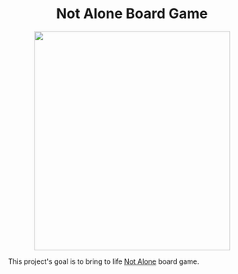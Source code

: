 <center> <h1>Not Alone Board Game</h1> </center>

<p align="center">
  <img width="399" height="445" src="https://cf.geekdo-images.com/opengraph_left/img/Drj9OBhTZQBVFEUGo647-jZ4UZM=/fit-in/445x445/filters:strip_icc()/pic3611884.jpg">
</p>

This project's goal is to bring to life [Not Alone](https://www.geekattitudegames.com/nos-jeux/not-alone/) board game.
